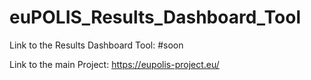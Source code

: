 # euPOLIS_Results_Dashboard_Tool

Link to the Results Dashboard Tool: #soon

Link to the main Project: https://eupolis-project.eu/
